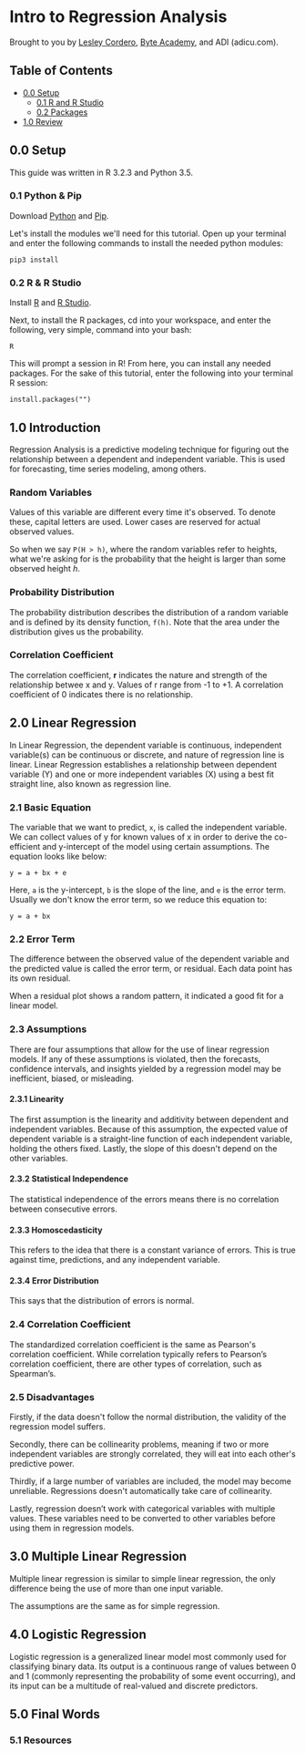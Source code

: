 Intro to Regression Analysis 
==================

Brought to you by [Lesley Cordero](http://www.columbia.edu/~lc2958), [Byte Academy](byteacademy.co), and ADI (adicu.com).

## Table of Contents

- [0.0 Setup](#00-setup)
	+ [0.1 R and R Studio](#01-r-and-r-studio)
	+ [0.2 Packages](#02-packages)
- [1.0 Review](#10-review)

## 0.0 Setup

This guide was written in R 3.2.3 and Python 3.5.

### 0.1 Python & Pip

Download [Python](https://www.python.org/downloads/) and [Pip](https://pip.pypa.io/en/stable/installing/).

Let's install the modules we'll need for this tutorial. Open up your terminal and enter the following commands to install the needed python modules: 

```
pip3 install 
```

### 0.2 R & R Studio

Install [R](https://www.r-project.org/) and [R Studio](https://www.rstudio.com/products/rstudio/download/).

Next, to install the R packages, cd into your workspace, and enter the following, very simple, command into your bash: 

```
R
```

This will prompt a session in R! From here, you can install any needed packages. For the sake of this tutorial, enter the following into your terminal R session:

```
install.packages("")
```

## 1.0 Introduction

Regression Analysis is a predictive modeling technique for figuring out the relationship between a dependent and independent variable. This is used for forecasting, time series modeling, among others. 


### Random Variables

Values of this variable are different every time it's observed. To denote these, capital letters are used. Lower cases are reserved for actual observed values. 

So when we say `P(H > h)`, where the random variables refer to heights, what we're asking for is the probability that the height is larger than some observed height <i>h</i>.

### Probability Distribution

The probability distribution describes the distribution of a random variable and is defined by its density function, `f(h)`. Note that the area under the distribution gives us the probability.

### Correlation Coefficient

The correlation coefficient, <b>r</b> indicates the nature and strength of the relationship betwee x and y. Values of r range from -1 to +1. A correlation coefficient of 0 indicates there is no relationship.


## 2.0 Linear Regression

In Linear Regression, the dependent variable is continuous, independent variable(s) can be continuous or discrete, and nature of regression line is linear. Linear Regression establishes a relationship between dependent variable (Y) and one or more independent variables (X) using a best fit straight line, also known as regression line.



### 2.1 Basic Equation

The variable that we want to predict, `x`, is called the independent variable. We can collect values of y for known values of x in order to derive the co-efficient and y-intercept of the model using certain assumptions. The equation looks like below:

``` 
y = a + bx + e
```
Here, `a` is the y-intercept, `b` is the slope of the line, and `e` is the error term. Usually we don't know the error term, so we reduce this equation to:

```
y = a + bx
```

### 2.2 Error Term

The difference between the observed value of the dependent variable and the predicted value is called the error term, or residual. Each data point has its own residual.

When a residual plot shows a random pattern, it indicated a good fit for a linear model.

### 2.3 Assumptions

There are four assumptions that allow for the use of linear regression models. If any of these assumptions is violated, then the forecasts, confidence intervals, and insights yielded by a regression model may be inefficient, biased, or misleading. 

#### 2.3.1 Linearity

The first assumption is the linearity and additivity between dependent and independent variables. Because of this assumption, the expected value of dependent variable is a straight-line function of each independent variable, holding the others fixed. Lastly, the slope of this doesn't depend on the other variables. 

#### 2.3.2 Statistical Independence

The statistical independence of the errors means there is no correlation between consecutive errors.

#### 2.3.3 Homoscedasticity

This refers to the idea that there is a constant variance of errors. This is true against time, predictions, and any independent variable. 

#### 2.3.4 Error Distribution

This says that the distribution of errors is normal.

### 2.4 Correlation Coefficient 

The standardized correlation coefficient is the same as Pearson's correlation coefficient. While correlation typically refers to Pearson’s correlation coefficient, there are other types of correlation, such as Spearman’s.

### 2.5 Disadvantages

Firstly, if the data doesn't follow the normal distribution, the validity of the regression model suffers. 

Secondly, there can be collinearity problems, meaning if two or more independent variables are strongly correlated, they will eat into each other's predictive power. 

Thirdly, if a large number of variables are included, the model may become unreliable. Regressions doesn't automatically take care of collinearity.

Lastly, regression doesn’t work with categorical variables with multiple values. These variables need to be converted to other variables before using them in regression models.


## 3.0 Multiple Linear Regression

Multiple linear regression is similar to simple linear regression, the only difference being the use of more than one input variable. 

The assumptions are the same as for simple regression.

## 4.0 Logistic Regression

Logistic regression is a generalized linear model most commonly used for classifying binary data. Its output is a continuous range of values between 0 and 1 (commonly representing the probability of some event occurring), and its input can be a multitude of real-valued and discrete predictors.



## 5.0 Final Words


### 5.1 Resources

[]() <br>
[]()
